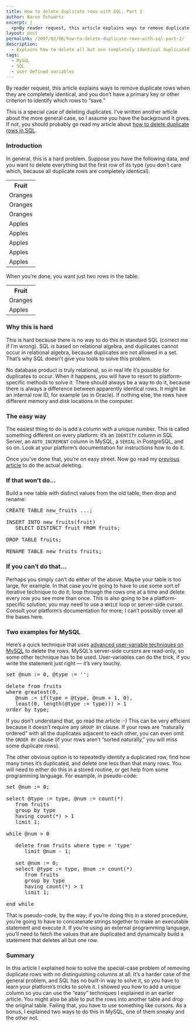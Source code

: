 ```yaml
---
title: How to delete duplicate rows with SQL, Part 2
author: Baron Schwartz
excerpt: |
  <p>By reader request, this article explains ways to remove duplicate rows when they are completely identical, and you don't have a primary key or other criterion to identify which rows to "save."</p>
layout: post
permalink: /2007/02/06/how-to-delete-duplicate-rows-with-sql-part-2/
description:
  - Explains how to delete all but one completely identical duplicated SQL rows.
tags:
  - MySQL
  - SQL
  - user defined variables
---
```

By reader request, this article explains ways to remove duplicate rows when they are completely identical, and you don&#8217;t have a primary key or other criterion to identify which rows to &#8220;save.&#8221;

This is a special case of deleting duplicates. I&#8217;ve written another article about the more general case, so I assume you have the background it gives. If not, you should probably go read my article about [how to delete duplicate rows in SQL][1].

### Introduction

In general, this is a hard problem. Suppose you have the following data, and you want to delete everything but the first row of its type (you don&#8217;t care which, because all duplicate rows are completely identical).

<table class="borders compact collapsed">
  <tr>
    <th>
      Fruit
    </th>
  </tr>
  
  <tr>
    <td>
      Oranges
    </td>
  </tr>
  
  <tr>
    <td>
      Oranges
    </td>
  </tr>
  
  <tr>
    <td>
      Oranges
    </td>
  </tr>
  
  <tr>
    <td>
      Apples
    </td>
  </tr>
  
  <tr>
    <td>
      Apples
    </td>
  </tr>
  
  <tr>
    <td>
      Apples
    </td>
  </tr>
  
  <tr>
    <td>
      Apples
    </td>
  </tr>
  
  <tr>
    <td>
      Apples
    </td>
  </tr>
</table>

When you&#8217;re done, you want just two rows in the table:

<table class="borders compact collapsed">
  <tr>
    <th>
      Fruit
    </th>
  </tr>
  
  <tr>
    <td>
      Oranges
    </td>
  </tr>
  
  <tr>
    <td>
      Apples
    </td>
  </tr>
</table>

### Why this is hard

This is hard because there is no way to do this in standard SQL (correct me if I&#8217;m wrong). SQL is based on relational algebra, and duplicates cannot occur in relational algebra, because duplicates are not allowed in a set. That&#8217;s why SQL doesn&#8217;t give you tools to solve this problem.

No database product is truly relational, so in real life it&#8217;s possible for duplicates to occur. When it happens, you will have to resort to platform-specific methods to solve it. There should always be a way to do it, because there is always a difference between apparently identical rows. It might be an internal row ID, for example (as in Oracle). If nothing else, the rows have different memory and disk locations in the computer.

### The easy way

The easiest thing to do is add a column with a unique number. This is called something different on every platform: it&#8217;s an `IDENTITY` column in SQL Server, an `AUTO_INCREMENT` column in MySQL, a `SERIAL` in PostgreSQL, and so on. Look at your platform&#8217;s documentation for instructions how to do it.

Once you&#8217;ve done that, you&#8217;re on easy street. Now go read my [previous article][1] to do the actual deleting.

### If that won&#8217;t do&#8230;

Build a new table with distinct values from the old table, then drop and rename:

<pre>CREATE TABLE new_fruits ...;

INSERT INTO new_fruits(fruit)
   SELECT DISTINCT fruit FROM fruits;

DROP TABLE fruits;

RENAME TABLE new_fruits fruits;</pre>

### If you can&#8217;t do that&#8230;

Perhaps you simply can&#8217;t do either of the above. Maybe your table is too large, for example. In that case you&#8217;re going to have to use some sort of iterative technique to do it; loop through the rows one at a time and delete every row you see more than once. This is also going to be a platform-specific solution; you may need to use a `WHILE` loop or server-side cursor. Consult your platform&#8217;s documentation for more; I can&#8217;t possibly cover all the bases here.

### Two examples for MySQL

Here&#8217;s a quick technique that uses [advanced user-variable techniques on MySQL][2] to delete the rows. MySQL&#8217;s server-side cursors are read-only, so some other technique has to be used. User-variables can do the trick, if you write the statement just right &#8212; it&#8217;s very touchy.

<pre>set @num := 0, @type := '';

delete from fruits
where greatest(0,
   @num := if(type = @type, @num + 1, 0),
   least(0, length(@type := type))) &gt; 1
order by type;</pre>

If you don&#8217;t understand that, go read the article :-) This can be very efficient because it doesn&#8217;t require any `GROUP BY` clause. If your rows are &#8220;naturally ordered&#8221; with all the duplicates adjacent to each other, you can even omit the `ORDER BY` clause (if your rows aren&#8217;t &#8220;sorted naturally,&#8221; you will miss some duplicate rows).

The other obvious option is to repeatedly identify a duplicated row, find how many times it&#8217;s duplicated, and delete one less than that many rows. You will need to either do this in a stored routine, or get help from some programming language. For example, in pseudo-code:

<pre>set @num := 0;

select @type := type, @num := count(*)
   from fruits
   group by type
   having count(*) > 1
   limit 1;

while @num > 0

   delete from fruits where type = 'type'
      limit @num - 1;

   set @num := 0;
   select @type := type, @num := count(*)
      from fruits
      group by type
      having count(*) &gt; 1
      limit 1;

end while</pre>

That is pseudo-code, by the way; if you&#8217;re doing this in a stored procedure, you&#8217;re going to have to concatenate strings together to make an executable statement and execute it. If you&#8217;re using an external programming language, you&#8217;ll need to fetch the values that are duplicated and dynamically build a statement that deletes all but one row.

### Summary

In this article I explained how to solve the special-case problem of removing duplicate rows with no distinguishing columns at all. It&#8217;s a harder case of the general problem, and SQL has no built-in way to solve it, so you have to learn your platform&#8217;s tricks to solve it. I showed you how to add a unique column so you can use the &#8220;easy&#8221; techniques I explained in an earlier article. You might also be able to put the rows into another table and drop the original table. Failing that, you have to use something like cursors. As a bonus, I explained two ways to do this in MySQL, one of them sneaky and the other not.

 [1]: /blog/2006/10/11/how-to-delete-duplicate-rows-with-sql/
 [2]: /blog/2006/12/15/advanced-mysql-user-variable-techniques/